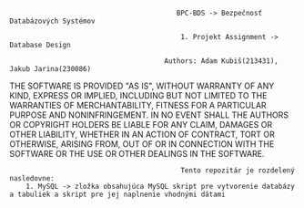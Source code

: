                                              BPC-BDS -> Bezpečnosť Databázových Systémov

                                              1. Projekt Assignment -> Database Design

                                          Authors: Adam Kubiš(213431), Jakub Jarina(230086)
                                          
                                          
THE SOFTWARE IS PROVIDED "AS IS", WITHOUT WARRANTY OF ANY KIND, EXPRESS OR IMPLIED, INCLUDING BUT NOT LIMITED TO THE WARRANTIES OF MERCHANTABILITY, FITNESS FOR A PARTICULAR PURPOSE AND NONINFRINGEMENT. IN NO EVENT SHALL THE AUTHORS OR COPYRIGHT HOLDERS BE LIABLE FOR ANY CLAIM, DAMAGES OR OTHER LIABILITY, WHETHER IN AN ACTION OF CONTRACT, TORT OR OTHERWISE, ARISING FROM, OUT OF OR IN CONNECTION WITH THE SOFTWARE OR THE USE OR OTHER DEALINGS IN THE SOFTWARE.


                                              Tento repozitár je rozdelený nasledovne:
        1. MySQL -> zložka obsahujúca MySQL skript pre vytvorenie databázy a tabuliek a skript pre jej naplnenie vhodnými dátami

